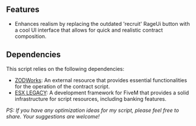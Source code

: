 ## Features
- Enhances realism by replacing the outdated 'recruit' RageUi button with a cool UI interface that allows for quick and realistic contract composition.

## Dependencies
This script relies on the following dependencies:
- [ZODWorks](https://github.com/lalBi94/ZODWorks): An external resource that provides essential functionalities for the operation of the contract script.
- [ESX LEGACY](https://documentation.esx-framework.org/): A development framework for FiveM that provides a solid infrastructure for script resources, including banking features.

*PS: If you have any optimization ideas for my script, please feel free to share. Your suggestions are welcome!*